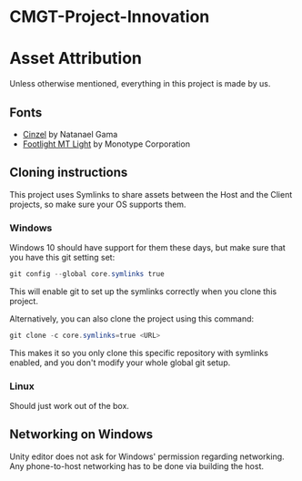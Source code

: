 # CMGT-Project-Innovation

# Asset Attribution
Unless otherwise mentioned, everything in this project is made by us.

## Fonts
- [Cinzel](https://fonts.google.com/specimen/Cinzel) by Natanael Gama
- [Footlight MT Light](https://learn.microsoft.com/en-us/typography/font-list/footlight-mt) by Monotype Corporation

## Cloning instructions
This project uses Symlinks to share assets between the Host and the Client projects, so make sure your OS supports them.

### Windows
Windows 10 should have support for them these days, but make sure that you have this git setting set:
```powershell
git config --global core.symlinks true
```
This will enable git to set up the symlinks correctly when you clone this project.

Alternatively, you can also clone the project using this command:
```powershell
git clone -c core.symlinks=true <URL>
```
This makes it so you only clone this specific repository with symlinks enabled, and you don't modify your whole global git setup.

### Linux
Should just work out of the box.

## Networking on Windows
Unity editor does not ask for Windows' permission regarding networking. Any phone-to-host networking has to be done via building the host.
